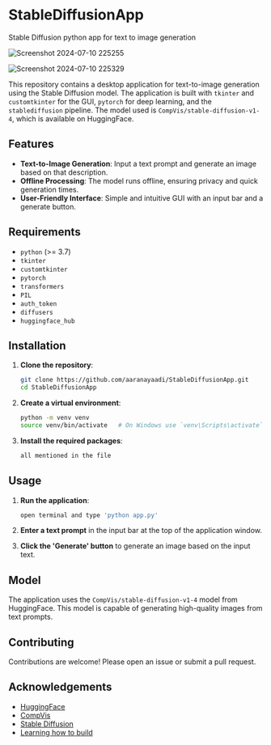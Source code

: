 # StableDiffusionApp
Stable Diffusion python app for text to image generation


![Screenshot 2024-07-10 225255](https://github.com/aaranayaadi/StableDiffusionApp/assets/37096846/bf1ee593-2176-4c64-a2d2-447b2a788ebf)

![Screenshot 2024-07-10 225329](https://github.com/aaranayaadi/StableDiffusionApp/assets/37096846/79a7c3fa-9f24-4383-bf9c-404a82d2aa27)

This repository contains a desktop application for text-to-image generation using the Stable Diffusion model. The application is built with `tkinter` and `customtkinter` for the GUI, `pytorch` for deep learning, and the `stablediffusion` pipeline. The model used is `CompVis/stable-diffusion-v1-4`, which is available on HuggingFace.

## Features

- **Text-to-Image Generation**: Input a text prompt and generate an image based on that description.
- **Offline Processing**: The model runs offline, ensuring privacy and quick generation times.
- **User-Friendly Interface**: Simple and intuitive GUI with an input bar and a generate button.

## Requirements

- `python` (>= 3.7)
- `tkinter`
- `customtkinter`
- `pytorch`
- `transformers`
- `PIL`
- `auth_token`
- `diffusers`
- `huggingface_hub`

## Installation

1. **Clone the repository**:
    ```sh
    git clone https://github.com/aaranayaadi/StableDiffusionApp.git
    cd StableDiffusionApp
    ```

2. **Create a virtual environment**:
    ```sh
    python -m venv venv
    source venv/bin/activate   # On Windows use `venv\Scripts\activate`
    ```

3. **Install the required packages**:
    ```sh
    all mentioned in the file

## Usage

1. **Run the application**:
    ```sh
    open terminal and type 'python app.py'
    ```

2. **Enter a text prompt** in the input bar at the top of the application window.

3. **Click the 'Generate' button** to generate an image based on the input text.

## Model

The application uses the `CompVis/stable-diffusion-v1-4` model from HuggingFace. This model is capable of generating high-quality images from text prompts.

## Contributing

Contributions are welcome! Please open an issue or submit a pull request.

## Acknowledgements

- [HuggingFace](https://huggingface.co/)
- [CompVis](https://github.com/CompVis)
- [Stable Diffusion](https://github.com/CompVis/stable-diffusion)
- [Learning how to build](https://www.youtube.com/@NicholasRenotte)
